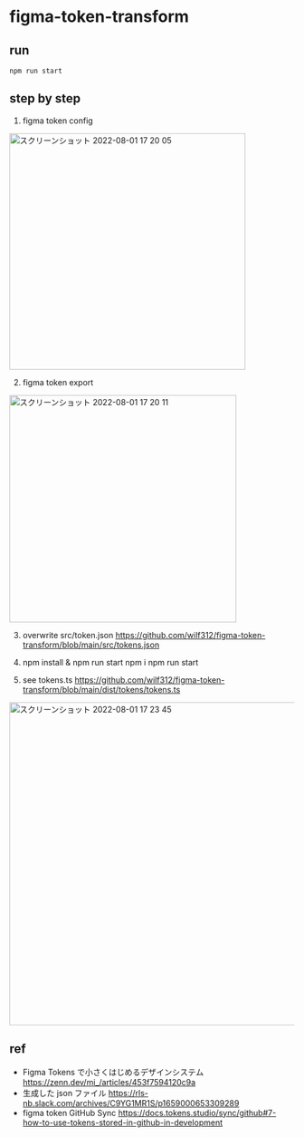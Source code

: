 # figma-token-transform


## run


```
npm run start
```

## step by step

1. figma token config

<img width="417" alt="スクリーンショット 2022-08-01 17 20 05" src="https://user-images.githubusercontent.com/2202197/182105603-5212ca93-feaf-4072-b76f-688b9df0d45a.png">

2. figma token export
<img width="401" alt="スクリーンショット 2022-08-01 17 20 11" src="https://user-images.githubusercontent.com/2202197/182105642-7fb4ad44-bbc3-45d6-b5cc-9d7e1b1325a1.png">

3. overwrite src/token.json
https://github.com/wilf312/figma-token-transform/blob/main/src/tokens.json

4. npm install & npm run start
npm i
npm run start

5. see tokens.ts
https://github.com/wilf312/figma-token-transform/blob/main/dist/tokens/tokens.ts


<img width="570" alt="スクリーンショット 2022-08-01 17 23 45" src="https://user-images.githubusercontent.com/2202197/182106041-968646d2-0855-4a7e-b6e2-f7dff509c0a9.png">




## ref

- Figma Tokens で小さくはじめるデザインシステム https://zenn.dev/mi_/articles/453f7594120c9a
- 生成した json ファイル https://rls-nb.slack.com/archives/C9YG1MR1S/p1659000653309289
- figma token GitHub Sync https://docs.tokens.studio/sync/github#7-how-to-use-tokens-stored-in-github-in-development

